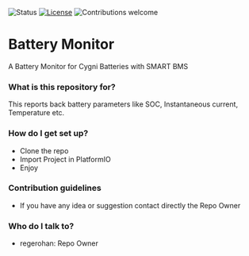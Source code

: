 ![Status](https://img.shields.io/badge/status-beta-red)
[![License](https://img.shields.io/badge/license-MIT-blue.svg)](https://opensource.org/licenses/MIT)
![Contributions welcome](https://img.shields.io/badge/contributions-welcome-orange.svg)

# Battery Monitor
A Battery Monitor for Cygni Batteries with SMART BMS

### What is this repository for? ###

This reports back battery parameters like SOC, Instantaneous current, Temperature etc.

### How do I get set up? ###

* Clone the repo
* Import Project in PlatformIO 
* Enjoy

### Contribution guidelines ###

* If you have any idea or suggestion contact directly the Repo Owner

### Who do I talk to? ###

* regerohan: Repo Owner